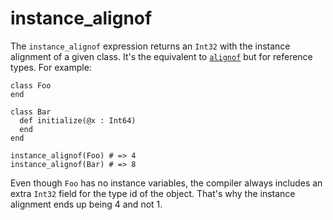 # instance_alignof

The `instance_alignof` expression returns an `Int32` with the instance alignment of a given class. 
It's the equivalent to [`alignof`](alignof.md) but for reference types.
For example:

```crystal
class Foo
end

class Bar
  def initialize(@x : Int64)
  end
end

instance_alignof(Foo) # => 4
instance_alignof(Bar) # => 8
```

Even though `Foo` has no instance variables, the compiler always includes an extra `Int32` field for the type id of the object. That's why the instance alignment ends up being 4 and not 1.

